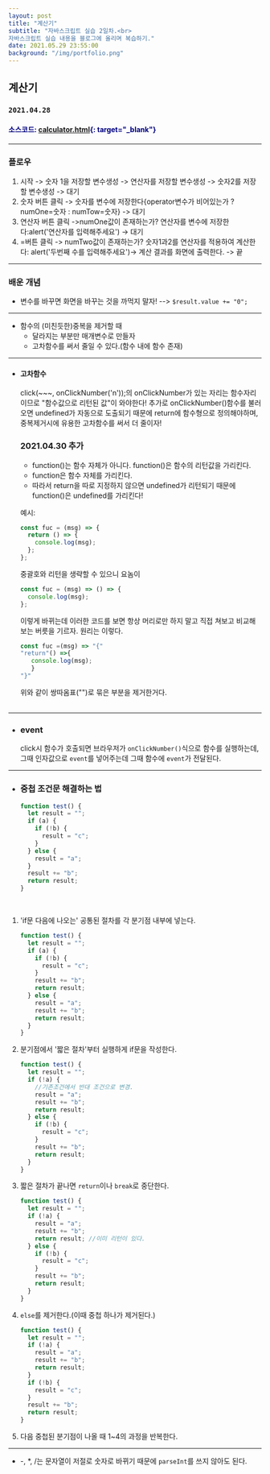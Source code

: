 ```yaml
---
layout: post
title: "계산기"
subtitle: "자바스크립트 실습 2일차.<br>
자바스크립트 실습 내용을 블로그에 올리며 복습하기." 
date: 2021.05.29 23:55:00
background: "/img/portfolio.png"
---
```


## **계산기**

### `2021.04.28`

#### <span style="color:navy">소스코드: [calculator.html](https://github.com/WaterMinCho/JS/blob/main/calculator.html){: target="\_blank"}</span>

---

### **플로우**

1. 시작 -> 숫자 1을 저장할 변수생성 -> 연산자를 저장할 변수생성 -> 숫자2를 저장할 변수생성 -> 대기
2. 숫자 버튼 클릭 -> 숫자를 변수에 저장한다{operator변수가 비어있는가 ? numOne=숫자 : numTow=숫자} -> 대기
3. 연산자 버튼 클릭 ->numOne값이 존재하는가? 연산자를 변수에 저장한다:alert('연산자를 입력해주세요') -> 대기
4. =버튼 클릭 -> numTwo값이 존재하는가? 숫자1과2를 연산자를 적용하여 계산한다: alert('두번째 수를 입력해주세요')-> 계산 결과를 화면에 출력한다. -> 끝

---

### **배운 개념**

- 변수를 바꾸면 화면을 바꾸는 것을 까먹지 말자! --> `$result.value += "0";`

---

- 함수의 (미친듯한)중복을 제거할 때
  - 달라지는 부분만 매개변수로 만들자
  - 고차함수를 써서 줄일 수 있다.(함수 내에 함수 존재)

---

- #### 고차함수

  click(~~~, onClickNumber('n'));의 onClickNumber가 있는 자리는 함수자리이므로 "함수값으로 리턴된 값"이 와야한다!
  추가로 onClickNumber()함수를 불러오면 undefined가 자동으로 도출되기 때문에 return에 함수형으로 정의해야하며, 중복제거시에 유용한 고차함수를 써서 더 줄이자!<br>

  ### 2021.04.30 추가

  - function()는 함수 자체가 아니다. function()은 함수의 리턴값을 가리킨다.
  - function은 함수 자체를 가리킨다.
  - 따라서 return을 따로 지정하지 않으면 undefined가 리턴되기 때문에 function()은 undefined를 가리킨다!

  예시:

  ```javascript
  const fuc = (msg) => {
    return () => {
      console.log(msg);
    };
  };
  ```

  중괄호와 리턴을 생략할 수 있으니 요놈이<br>

  ```javascript
  const fuc = (msg) => () => {
    console.log(msg);
  };
  ```

  이렇게 바뀌는데 이러한 코드를 보면 항상 머리로만 하지 말고 직접 쳐보고 비교해보는 버릇을 기르자. 원리는 이렇다.<br>

  ```javascript
  const fuc =(msg) => "{"
  "return"() =>{
     console.log(msg);
     }
  "}"
  ```

  위와 같이 쌍따옴표("")로 묶은 부분을 제거한거다.<br><br>

---

- ### **event**
  click시 함수가 호출되면 브라우저가 `onClickNumber()`식으로 함수를 실행하는데, 그때 인자값으로 `event`를 넣어주는데 그때 함수에 `event`가 전달된다.

---

- ### **중첩 조건문 해결하는 법**

  ```javascript
  function test() {
    let result = "";
    if (a) {
      if (!b) {
        result = "c";
      }
    } else {
      result = "a";
    }
    result += "b";
    return result;
  }
  ```

    <br>

1.  'if문 다음에 나오는' 공통된 절차를 각 분기점 내부에 넣는다.

    ```javascript
    function test() {
      let result = "";
      if (a) {
        if (!b) {
          result = "c";
        }
        result += "b";
        return result;
      } else {
        result = "a";
        result += "b";
        return result;
      }
    }
    ```

2.  분기점에서 '짧은 절차'부터 실행하게 if문을 작성한다.

    ```javascript
    function test() {
      let result = "";
      if (!a) {
        //기존조건에서 반대 조건으로 변경.
        result = "a";
        result += "b";
        return result;
      } else {
        if (!b) {
          result = "c";
        }
        result += "b";
        return result;
      }
    }
    ```

3.  짧은 절차가 끝나면 `return`이나 `break`로 중단한다.

    ```javascript
    function test() {
      let result = "";
      if (!a) {
        result = "a";
        result += "b";
        return result; //이미 리턴이 있다.
      } else {
        if (!b) {
          result = "c";
        }
        result += "b";
        return result;
      }
    }
    ```

4.  `else`를 제거한다.(이때 중첩 하나가 제거된다.)

    ```javascript
    function test() {
      let result = "";
      if (!a) {
        result = "a";
        result += "b";
        return result;
      }
      if (!b) {
        result = "c";
      }
      result += "b";
      return result;
    }
    ```

5.  다음 중첩된 분기점이 나올 때 1~4의 과정을 반복한다.

---

- -, \*, /는 문자열이 저절로 숫자로 바뀌기 때문에 `parseInt`를 쓰지 않아도 된다.
